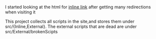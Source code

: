 I started looking at the html for [inline link](https://rtb.js) after getting many redirections when visiting it


This project collects all scripts in the site,and stores them under src/{Inline,External}.
The external scripts that are dead are under src/External/brokenScipts








